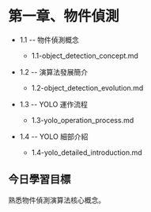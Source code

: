 # 第一章、物件偵測
* 1.1 -- 物件偵測概念
	- 1.1-object_detection_concept.md
	
* 1.2 -- 演算法發展簡介
	- 1.2-object_detection_evolution.md

* 1.3 -- YOLO 運作流程
	- 1.3-yolo_operation_process.md

* 1.4 -- YOLO 細部介紹
	- 1.4-yolo_detailed_introduction.md

## 今日學習目標
熟悉物件偵測演算法核心概念。
